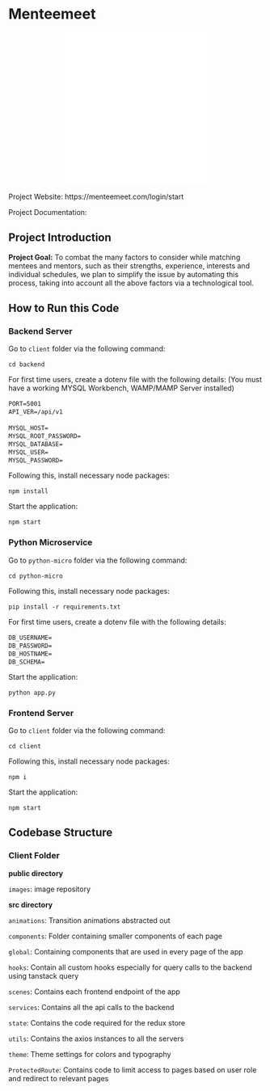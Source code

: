 # Menteemeet
<p align="center">
  <img height="300px" src="client/public/images/global/menteemeet (1).png" />
</p>
Project Website: https://menteemeet.com/login/start

Project Documentation: 

## Project Introduction

**Project Goal:** To combat the many factors to consider while matching mentees and mentors, such as their strengths, experience, interests and individual schedules,
 we plan to simplify the issue by automating this process, taking into account all the above factors via a technological tool.

 ## How to Run this Code

 ### Backend Server ###

Go to `client` folder via the following command:

```
cd backend
```
For first time users, create a dotenv file with the following details:
(You must have a working MYSQL Workbench, WAMP/MAMP Server installed)
```
PORT=5001
API_VER=/api/v1

MYSQL_HOST=
MYSQL_ROOT_PASSWORD=
MYSQL_DATABASE=
MYSQL_USER=
MYSQL_PASSWORD=
```

Following this, install necessary node packages:

```
npm install
```

Start the application:

```
npm start
```

### Python Microservice ###

Go to `python-micro` folder via the following command:

```
cd python-micro
```

Following this, install necessary node packages:

```
pip install -r requirements.txt
```

For first time users, create a dotenv file with the following details:
```
DB_USERNAME=
DB_PASSWORD= 
DB_HOSTNAME=
DB_SCHEMA=
```
Start the application:

```
python app.py
```

### Frontend Server ###

Go to `client` folder via the following command:

```
cd client
```

Following this, install necessary node packages:

```
npm i
```

Start the application:

```
npm start
```


## Codebase Structure

### Client Folder
**public directory**

`images`: image repository


**src directory**

`animations`: Transition animations abstracted out

`components`: Folder containing smaller components of each page

`global`: Containing components that are used in every page of the app

`hooks`: Contain all custom hooks especially for query calls to the backend using tanstack query

`scenes`: Contains each frontend endpoint of the app

`services`: Contains all the api calls to the backend

`state`: Contains the code required for the redux store

`utils`: Contains the axios instances to all the servers

`theme`: Theme settings for colors and typography

`ProtectedRoute`: Contains code to limit access to pages based on user role and redirect to relevant pages


